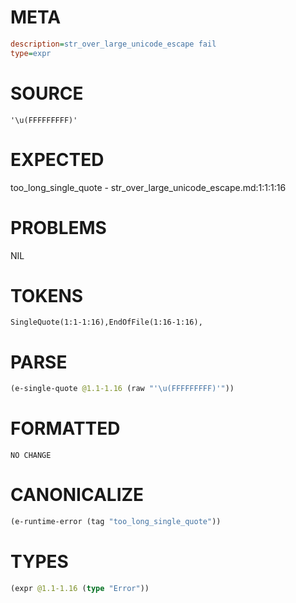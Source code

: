 # META
~~~ini
description=str_over_large_unicode_escape fail
type=expr
~~~
# SOURCE
~~~roc
'\u(FFFFFFFFF)'
~~~
# EXPECTED
too_long_single_quote - str_over_large_unicode_escape.md:1:1:1:16
# PROBLEMS
NIL
# TOKENS
~~~zig
SingleQuote(1:1-1:16),EndOfFile(1:16-1:16),
~~~
# PARSE
~~~clojure
(e-single-quote @1.1-1.16 (raw "'\u(FFFFFFFFF)'"))
~~~
# FORMATTED
~~~roc
NO CHANGE
~~~
# CANONICALIZE
~~~clojure
(e-runtime-error (tag "too_long_single_quote"))
~~~
# TYPES
~~~clojure
(expr @1.1-1.16 (type "Error"))
~~~
